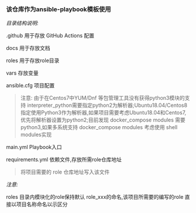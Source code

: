 ### 该仓库作为ansible-playbook模板使用

*目录结构说明:*

.github 用于存放 GitHub Actions 配置
   
docs 用于存放文档
   
  
roles 用于存放role目录
   
vars 存放变量

   
ansible.cfg 项目配置
 > 注意: 由于在Centos7中YUM/Dnf 等包管理工具没有获得python3模块的支持 interpreter_python需要指定python2为解析器;Ubuntu18.04/Centos8指定使用Python3作为解析器,如果项目需要考虑Ubuntu18.04和Centos7,优先将解析器设置为python2;目前发现 docker_compose modules 需要python3,如果多系统支持 docker_compose modules 考虑使用 shell modules实现
    
main.yml Playbook入口
   
requirements.yml  依赖文件,存放所需role仓库地址
 > 将项目需要的 role 仓库地址写入该文件



*注意:*

roles 目录内模块化的role保持默认 role_xxx的命名,该项目所需要的编写的role 直接以项目名称命名以示区分